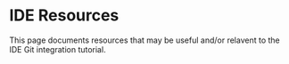# IDE Resources

This page documents resources that may be useful and/or relavent to the IDE Git integration tutorial.

[<PlaceHolder>]()

